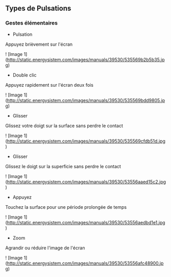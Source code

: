 ﻿## Types de Pulsations 

### Gestes élémentaires 


* Pulsation 

Appuyez brièvement sur l'écran 

! [Image 1] (http://static.energysistem.com/images/manuals/39530/535569b2b5b35.jpg) 

* Double clic

Appuyez rapidement sur l'écran deux fois 

! [Image 1] (http://static.energysistem.com/images/manuals/39530/535569bdd9805.jpg) 

* Glisser 

Glissez votre doigt sur la surface sans perdre le contact 

! [Image 1] (http://static.energysistem.com/images/manuals/39530/535569cfdb51d.jpg) 

* Glisser 

Glissez le doigt sur la superficie sans perdre le contact

! [Image 1] (http://static.energysistem.com/images/manuals/39530/53556aaed15c2.jpg) 

* Appuyez 

Touchez la surface pour une période prolongée de temps 

! [Image 1] (http://static.energysistem.com/images/manuals/39530/53556aedbd1e1.jpg) 

* Zoom 

Agrandir ou réduire l'image de l'écran 

! [Image 1] (http://static.energysistem.com/images/manuals/39530/53556afc48900.jpg) 

